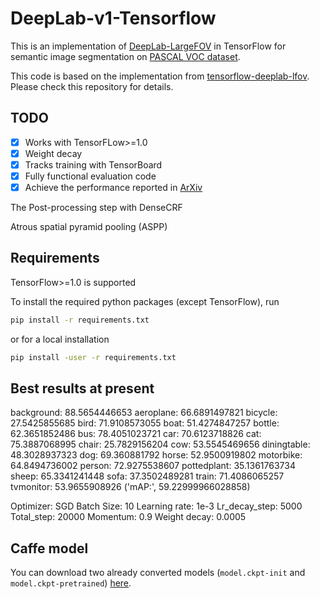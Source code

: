 # DeepLab-v1-Tensorflow

This is an implementation of [DeepLab-LargeFOV](http://ccvl.stat.ucla.edu/deeplab-models/deeplab-largefov/) in TensorFlow for semantic image segmentation on [PASCAL VOC dataset](http://host.robots.ox.ac.uk/pascal/VOC/).

This code is based on the implementation from [tensorflow-deeplab-lfov](https://github.com/DrSleep/tensorflow-deeplab-lfov). Please check this repository for details.

## TODO

- [x] Works with TensorFLow>=1.0
- [x] Weight decay
- [x] Tracks training with TensorBoard
- [x] Fully functional evaluation code
- [x] Achieve the performance reported in [ArXiv](https://arxiv.org/abs/1606.00915)

The Post-processing step with DenseCRF

Atrous spatial pyramid pooling (ASPP)

## Requirements

TensorFlow>=1.0 is supported

To install the required python packages (except TensorFlow), run
```bash
pip install -r requirements.txt
```
or for a local installation
```bash
pip install -user -r requirements.txt
```

## Best results at present
background: 88.5654446653
aeroplane: 66.6891497821
bicycle: 27.5425855685
bird: 71.9108573055
boat: 51.4274847257
bottle: 62.3651852486
bus: 78.4051023721
car: 70.6123718826
cat: 75.3887068995
chair: 25.7829156204
cow: 53.5545469656
diningtable: 48.3028937323
dog: 69.360881792
horse: 52.9500919802
motorbike: 64.8494736002
person: 72.9275538607
pottedplant: 35.1361763734
sheep: 65.3341241448
sofa: 37.3502489281
train: 71.4086065257
tvmonitor: 53.9655908926
('mAP:', 59.22999966028858)

Optimizer: SGD
Batch Size: 10
Learning rate: 1e-3
Lr_decay_step: 5000
Total_step: 20000
Momentum: 0.9
Weight decay: 0.0005

## Caffe model

You can download two already converted models (`model.ckpt-init` and `model.ckpt-pretrained`) [here](https://drive.google.com/open?id=0B_rootXHuswsTF90M1NWQmFYelU).

